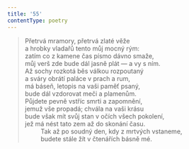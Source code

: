 ```yaml
---
title: '55'
contentType: poetry
---
```


> Přetrvá mramory, přetrvá zlaté věže  
> a hrobky vladařů tento můj mocný rým:  
> zatím co z kamene čas písmo dávno smaže,  
> můj verš zde bude dál jasně plát — a vy s ním.  
> Až sochy rozkotá běs válkou rozpoutaný  
> a sváry obrátí paláce v prach a rum,  
> má báseň, letopis na vaši paměť psaný,  
> bude dál vzdorovat meči a plamenům.  
> Půjdete pevně vstříc smrti a zapomnění,  
> jemuž vše propadá; chvála na vaši krásu  
> bude však mít svůj stan v očích všech pokolení,  
> jež má nést tato zem až do skonání času.  
>          Tak až po soudný den, kdy z mrtvých vstaneme,  
>          budete stále žít v čtenářích básně mé.
